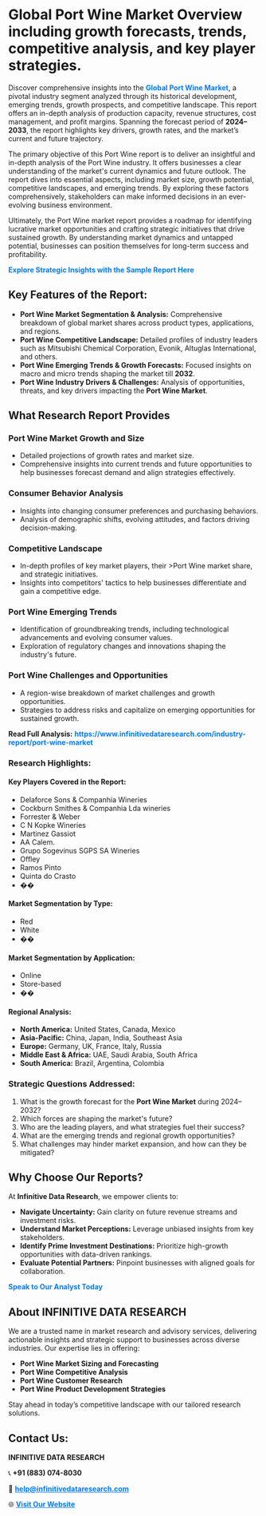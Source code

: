 <h1>Global Port Wine Market Overview including growth forecasts, trends, competitive analysis, and key player strategies.</h1>
<p>
Discover comprehensive insights into the 
<a href="https://www.infinitivedataresearch.com/industry-report/port-wine-market" rel="dofollow" style="color: #007BFF; text-decoration: none;"><strong>Global Port Wine Market</strong></a>, a pivotal industry segment analyzed through its historical development, emerging trends, growth prospects, and competitive landscape. This report offers an in-depth analysis of production capacity, revenue structures, cost management, and profit margins. Spanning the forecast period of <strong>2024–2033</strong>, the report highlights key drivers, growth rates, and the market’s current and future trajectory.
</p>
<p>
The primary objective of this Port Wine report is to deliver an insightful and in-depth analysis of the Port Wine industry. It offers businesses a clear understanding of the market's current dynamics and future outlook. The report dives into essential aspects, including market size, growth potential, competitive landscapes, and emerging trends. By exploring these factors comprehensively, stakeholders can make informed decisions in an ever-evolving business environment.
</p>
<p>
Ultimately, the Port Wine market report provides a roadmap for identifying lucrative market opportunities and crafting strategic initiatives that drive sustained growth. By understanding market dynamics and untapped potential, businesses can position themselves for long-term success and profitability.
</p>
<p>
<a href="https://www.infinitivedataresearch.com/request-sample/reportId=104513" style="color: #007BFF; text-decoration: none;"><strong>Explore Strategic Insights with the Sample Report Here</strong></a>
</p>

<h2>Key Features of the Report:</h2>
<ul>
<li><strong>Port Wine Market Segmentation & Analysis:</strong> Comprehensive breakdown of global market shares across product types, applications, and regions.</li>
<li><strong>Port Wine Competitive Landscape:</strong> Detailed profiles of industry leaders such as Mitsubishi Chemical Corporation, Evonik, Altuglas International, and others.</li>
<li><strong>Port Wine Emerging Trends & Growth Forecasts:</strong> Focused insights on macro and micro trends shaping the market till <strong>2032</strong>.</li>
<li><strong>Port Wine Industry Drivers & Challenges:</strong> Analysis of opportunities, threats, and key drivers impacting the <strong>Port Wine Market</strong>.</li>
</ul>

<h2>What Research Report Provides</h2>
<h3>Port Wine Market Growth and Size</h3>
<ul>
<li>Detailed projections of growth rates and market size.</li>
<li>Comprehensive insights into current trends and future opportunities to help businesses forecast demand and align strategies effectively.</li>
</ul>

<h3>Consumer Behavior Analysis</h3>
<ul>
<li>Insights into changing consumer preferences and purchasing behaviors.</li>
<li>Analysis of demographic shifts, evolving attitudes, and factors driving decision-making.</li>
</ul>

<h3>Competitive Landscape</h3>
<ul>
<li>In-depth profiles of key market players, their >Port Wine market share, and strategic initiatives.</li>
<li>Insights into competitors' tactics to help businesses differentiate and gain a competitive edge.</li>
</ul>

<h3>Port Wine Emerging Trends</h3>
<ul>
<li>Identification of groundbreaking trends, including technological advancements and evolving consumer values.</li>
<li>Exploration of regulatory changes and innovations shaping the industry's future.</li>
</ul>

<h3>Port Wine Challenges and Opportunities</h3>
<ul>
<li>A region-wise breakdown of market challenges and growth opportunities.</li>
<li>Strategies to address risks and capitalize on emerging opportunities for sustained growth.</li>
</ul>
<p><strong>Read Full Analysis:</strong> <a href="https://www.infinitivedataresearch.com/industry-report/port-wine-market" rel="dofollow" style="color: #007BFF; text-decoration: none;"><strong>https://www.infinitivedataresearch.com/industry-report/port-wine-market</strong></a></p>
<h3>Research Highlights:</h3>
<h4>Key Players Covered in the Report:</h4>
<ul><li>Delaforce Sons &amp; Companhia Wineries</li><li>Cockburn Smithes &amp; Companhia Lda wineries</li><li>Forrester &amp; Weber</li><li>C N Kopke Wineries</li><li>Martinez Gassiot</li><li>AA Calem.</li><li>Grupo Sogevinus SGPS SA Wineries</li><li>Offley</li><li>Ramos Pinto</li><li>Quinta do Crasto</li><li>��</li></ul>
<h4>Market Segmentation by Type:</h4>
<ul><li>Red</li><li>White</li><li>��</li></ul>
<h4>Market Segmentation by Application:</h4>
<ul><li>Online</li><li>Store-based</li><li>��</li></ul>

<h4>Regional Analysis:</h4>
<ul>
<li><strong>North America:</strong> United States, Canada, Mexico</li>
<li><strong>Asia-Pacific:</strong> China, Japan, India, Southeast Asia</li>
<li><strong>Europe:</strong> Germany, UK, France, Italy, Russia</li>
<li><strong>Middle East & Africa:</strong> UAE, Saudi Arabia, South Africa</li>
<li><strong>South America:</strong> Brazil, Argentina, Colombia</li>
</ul>

<h3>Strategic Questions Addressed:</h3>
<ol>
<li>What is the growth forecast for the <strong>Port Wine Market</strong> during 2024–2032?</li>
<li>Which forces are shaping the market's future?</li>
<li>Who are the leading players, and what strategies fuel their success?</li>
<li>What are the emerging trends and regional growth opportunities?</li>
<li>What challenges may hinder market expansion, and how can they be mitigated?</li>
</ol>

<h2>Why Choose Our Reports?</h2>
<p>At <strong>Infinitive Data Research</strong>, we empower clients to:</p>
<ul>
<li><strong>Navigate Uncertainty:</strong> Gain clarity on future revenue streams and investment risks.</li>
<li><strong>Understand Market Perceptions:</strong> Leverage unbiased insights from key stakeholders.</li>
<li><strong>Identify Prime Investment Destinations:</strong> Prioritize high-growth opportunities with data-driven rankings.</li>
<li><strong>Evaluate Potential Partners:</strong> Pinpoint businesses with aligned goals for collaboration.</li>
</ul>
<p><a href="https://www.infinitivedataresearch.com/industry-report/port-wine-market" rel="dofollow" style="color: #007BFF; text-decoration: none;"><strong>Speak to Our Analyst Today</strong></a></p>

<h2>About INFINITIVE DATA RESEARCH</h2>
<p>We are a trusted name in market research and advisory services, delivering actionable insights and strategic support to businesses across diverse industries. Our expertise lies in offering:</p>
<ul>
<li><strong>Port Wine Market Sizing and Forecasting</strong></li>
<li><strong>Port Wine Competitive Analysis</strong></li>
<li><strong>Port Wine Customer Research</strong></li>
<li><strong>Port Wine Product Development Strategies</strong></li>
</ul>
<p>Stay ahead in today’s competitive landscape with our tailored research solutions.</p>

<h2>Contact Us:</h2>
<p><strong>INFINITIVE DATA RESEARCH</strong></p>
<p>📞 <strong>+91 (883) 074-8030</strong></p>
<p>📧 <strong><a href="mailto:help@infinitivedataresearch.com" style="color: #007BFF;">help@infinitivedataresearch.com</a></strong></p>
<p>🌐 <strong><a href="https://www.infinitivedataresearch.com" rel="dofollow" style="color: #007BFF;">Visit Our Website</a></strong></p>